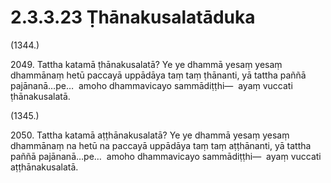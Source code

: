 

# 2.3.3.23 Ṭhānakusalatāduka





(1344.)

2049\. Tattha katamā ṭhānakusalatā? Ye ye dhammā yesaṃ yesaṃ dhammānaṃ hetū paccayā uppādāya taṃ taṃ ṭhānanti, yā tattha paññā pajānanā…pe…  amoho dhammavicayo sammādiṭṭhi—  ayaṃ vuccati ṭhānakusalatā.

(1345.)

2050\. Tattha katamā aṭṭhānakusalatā? Ye ye dhammā yesaṃ yesaṃ dhammānaṃ na hetū na paccayā uppādāya taṃ taṃ aṭṭhānanti, yā tattha paññā pajānanā…pe…  amoho dhammavicayo sammādiṭṭhi—  ayaṃ vuccati aṭṭhānakusalatā.



